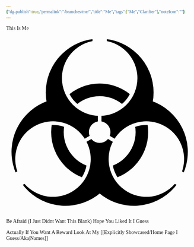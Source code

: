 ```yaml
---
{"dg-publish":true,"permalink":"/branches/me/","title":"Me","tags":["Me","Clarifier"],"noteIcon":""}
---
```


<style id="Force_Custom_Fonts" type="text/css">@font-face{font-style:normal;font-family:"Merriweather";src:local("Merriweather")}@font-face{font-style:bolder;font-family:"Merriweather";src:local("Merriweather")}@font-face{font-style:normal;font-family:"Merriweather";src:local("Merriweather");unicode-range:U+0-FF,U+2E80-9FFF,U+F900-FAFF,U+FE30-FE4F,U+20000-2FA1F}@font-face{font-style:bolder;font-family:"Merriweather";src:local("Merriweather");unicode-range:U+0-FF,U+2E80-9FFF,U+F900-FAFF,U+FE30-FE4F,U+20000-2FA1F}@font-face{font-style:normal;font-family:"Merriweather";src:local("Merriweather");unicode-range:U+0-FF}@font-face{font-style:bolder;font-family:"Merriweather";src:local("Merriweather");unicode-range:U+0-FF}:not(pre):not(code):not(textarea):not(tt):not(kbd):not(samp):not(var){font-family:"Merriweather"!important}pre,code,textarea,tt,kbd,samp,var{font-family:monospace!important}pre *,code *,textarea *,tt *,kbd *,samp *,var *{font-family:monospace!important}</style>

This Is Me
<svg xmlns="http://www.w3.org/2000/svg" viewBox="-26 -28 52 52"><defs><clipPath id="b"><circle cy="-15" r="9.5"/><circle cy="-15" r="9.5" transform="rotate(120)"/><circle cy="-15" r="9.5" transform="rotate(240)"/></clipPath><mask id="a" width="60" height="60" x="-30" y="-30" maskUnits="userSpaceOnUse"><path fill="#fff" d="M-27-27h54v54h-54z"/><path d="M2-23v-4h-4v4M-.5-6v4h1v-4"/><circle cy="-15" r="10.5"/><g transform="rotate(120)"><path d="M2-23v-4h-4v4M-.5-6v4h1v-4"/><circle cy="-15" r="10.5"/></g><g transform="rotate(240)"><path d="M2-23v-4h-4v4M-.5-6v4h1v-4"/><circle cy="-15" r="10.5"/></g><circle r="3"/></mask></defs><g mask="url(#a)"><circle cy="-11" r="15"/><circle cy="-11" r="15" transform="rotate(120)"/><circle cy="-11" r="15" transform="rotate(240)"/></g><circle r="11.75" fill="none" stroke="#000" stroke-width="3.5" clip-path="url(#b)"/></svg>
Be Afraid
(I Just Didnt Want This Blank)
Hope You Liked It I Guess



Actually If You Want A Reward Look At My [[Explicitly Showcased/Home Page I Guess/Aka\|Names]]